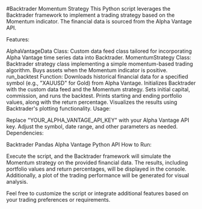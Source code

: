 #Backtrader Momentum Strategy 
This Python script leverages the Backtrader framework to implement a trading strategy based on the Momentum indicator. The financial data is sourced from the Alpha Vantage API.

Features:

AlphaVantageData Class:
Custom data feed class tailored for incorporating Alpha Vantage time series data into Backtrader.
MomentumStrategy Class:
Backtrader strategy class implementing a simple momentum-based trading algorithm.
Buys assets when the Momentum indicator is positive.
run_backtest Function:
Downloads historical financial data for a specified symbol (e.g., "XAUUSD" for Gold) from Alpha Vantage.
Initializes Backtrader with the custom data feed and the Momentum strategy.
Sets initial capital, commission, and runs the backtest.
Prints starting and ending portfolio values, along with the return percentage.
Visualizes the results using Backtrader's plotting functionality.
Usage:

Replace "YOUR_ALPHA_VANTAGE_API_KEY" with your Alpha Vantage API key.
Adjust the symbol, date range, and other parameters as needed.
Dependencies:

Backtrader
Pandas
Alpha Vantage Python API
How to Run:

Execute the script, and the Backtrader framework will simulate the Momentum strategy on the provided financial data. The results, including portfolio values and return percentages, will be displayed in the console. Additionally, a plot of the trading performance will be generated for visual analysis.

Feel free to customize the script or integrate additional features based on your trading preferences or requirements.
